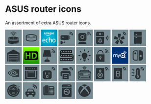 # ASUS router icons

An assortment of extra ASUS router icons.

<img src="amazon_echo_dot-2.png" width="54">
<img src="amazon_echo_dot-3.png" width="54">
<img src="amazon_echo-color.png" width="54">
<img src="cctv-1.png" width="54">
<img src="cctv-2.png" width="54">
<img src="doorbell.png" width="54">
<img src="fan.png" width="54">
<img src="fridge.png" width="54">
<img src="garage.png" width="54">
<img src="hdhomerun-color.jpg" width="54">
<img src="lamp.png" width="54">
<img src="led_strip.png" width="54">
<img src="light_bulb.png" width="54">
<img src="lock.png" width="54">
<img src="myq-color.jpg" width="54">
<img src="nintendo_switch.png" width="54">
<img src="nvidia.png" width="54">
<img src="oven.png" width="54">
<img src="plug.png" width="54">
<img src="printer-2.png" width="54">
<img src="printer.png" width="54">
<img src="speaker.png" width="54">
<img src="switch.png" width="54">
<img src="thermostat.png" width="54">
<img src="vacuum_robot.png" width="54">
<img src="vehicle.png" width="54">
<img src="voip.png" width="54">
<img src="washing_machine.png" width="54">
<img src="xbox.png" width="54">
